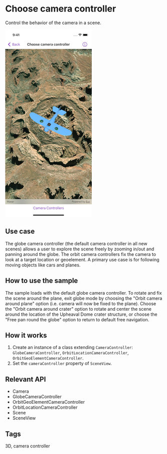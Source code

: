 # Choose camera controller

Control the behavior of the camera in a scene.

![Choose camera controller sample](choose-camera-controller.png)

## Use case

The globe camera controller (the default camera controller in all new scenes) allows a user to explore the scene freely by zooming in/out and panning around the globe. The orbit camera controllers fix the camera to look at a target location or geoelement. A primary use case is for following moving objects like cars and planes.

## How to use the sample

The sample loads with the default globe camera controller. To rotate and fix the scene around the plane, exit globe mode by choosing the "Orbit camera around plane" option (i.e. camera will now be fixed to the plane). Choose the "Orbit camera around crater" option to rotate and center the scene around the location of the Upheaval Dome crater structure, or choose the "Free pan round the globe" option to return to default free navigation.

## How it works

1. Create an instance of a class extending `CameraController`: `GlobeCameraController`, `OrbitLocationCameraController`, `OrbitGeoElementCameraController`.
2. Set the `cameraController` property of `SceneView`.

## Relevant API

* Camera
* GlobeCameraController
* OrbitGeoElementCameraController
* OrbitLocationCameraController
* Scene
* SceneView

## Tags

3D, camera controller
